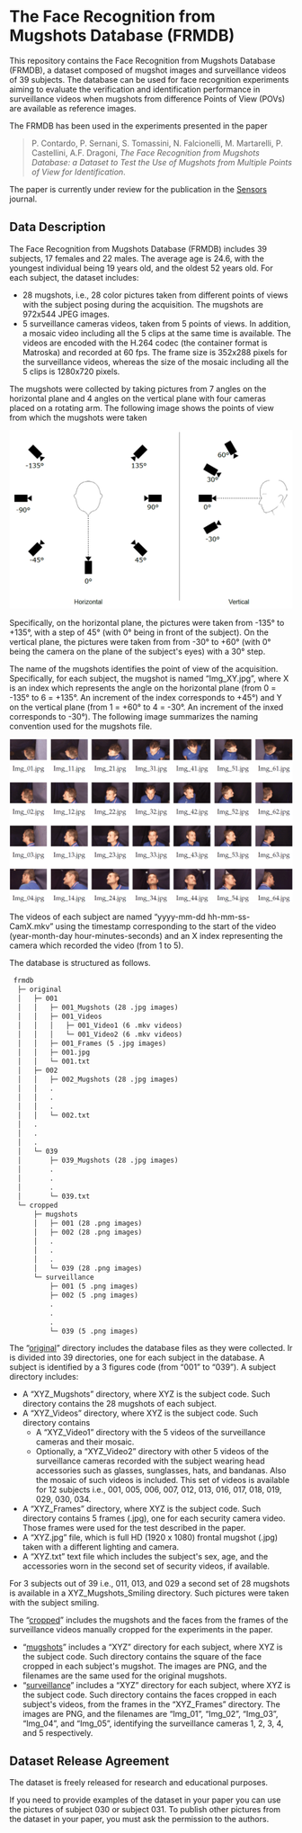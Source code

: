 # The Face Recognition from Mugshots Database (FRMDB)

This repository contains the Face Recognition from Mugshots Database (FRMDB), a dataset composed of mugshot images and surveillance videos of 39 subjects. The database can be used for face recognition experiments aiming to evaluate the verification and identification performance in surveillance videos when mugshots from difference Points of View (POVs) are available as reference images.

The FRMDB has been used in the experiments presented in the paper

> P. Contardo, P. Sernani, S. Tomassini, N. Falcionelli, M. Martarelli, P. Castellini, A.F. Dragoni, *The Face Recognition from Mugshots Database: a Dataset to Test the Use of Mugshots from Multiple Points of View for Identification*.

The paper is currently under review for the publication in the [Sensors](https://www.mdpi.com/journal/sensors) journal.

## Data Description

The Face Recognition from Mugshots Database (FRMDB) includes 39 subjects, 17 females and 22 males. The average age is 24.6, with the youngest individual being 19 years old, and the oldest 52 years old. For each subject, the dataset includes:
-  28 mugshots, i.e., 28 color pictures taken from different points of views with the subject posing during the acquisition. The mugshots are 972x544 JPEG images.
-  5 surveillance cameras videos, taken from 5 points of views. In addition, a mosaic video including all the 5 clips at the same time is available. The videos are encoded with the H.264 codec (the container format is Matroska) and recorded at 60 fps. The frame size is 352x288 pixels for the surveillance videos, whereas the size of the mosaic including all the 5 clips is 1280x720 pixels.

The mugshots were collected by taking pictures from 7 angles on the horizontal plane and 4 angles on the vertical plane with four cameras placed on a rotating arm. The following image shows the points of view from which the mugshots were taken

![Points of View for the acquisition of the FRMD mughosts](images/povs.png)

Specifically, on the horizontal plane, the pictures were taken from -135° to +135°, with a step of 45° (with 0° being in front of the subject). On the vertical plane, the pictures were taken from from -30° to +60° (with 0° being the camera on the plane of the subject's eyes) with a 30° step.

The name of the mugshots identifies the point of view of the acquisition. Specifically, for each subject, the mugshot is named “Img_XY.jpg”, where X is an index which represents the angle on the horizontal plane (from 0 = -135° to 6 = +135°. An increment of the index corresponds to +45°) and Y on the vertical plane (from 1 = +60° to 4 = -30°. An increment of the inxed corresponds to -30°). The following image summarizes the naming convention used for the mugshots file.

![Sample of the mugshots available in the FRMDB](images/mugshots.gif)

The videos of each subject are named “yyyy-mm-dd hh-mm-ss-CamX.mkv” using the timestamp corresponding to the start of the video (year-month-day hour-minutes-seconds) and an X index representing the camera which recorded the video (from 1 to 5).

The database is structured as follows.

	 frmdb
	  ├─ original
	  │   ├─ 001
	  │   │   ├─ 001_Mugshots (28 .jpg images)
	  │   │   ├─ 001_Videos
	  │   │   │   ├─ 001_Video1 (6 .mkv videos)
	  │   │   │   └─ 001_Video2 (6 .mkv videos)
	  │   │   ├─ 001_Frames (5 .jpg images)
	  │   │   ├─ 001.jpg
	  │   │   └─ 001.txt
	  │   ├─ 002
	  │   │   ├─ 002_Mugshots (28 .jpg images)
	  │   │   .
	  │   │   .
	  │   │   .
	  │   │   └─ 002.txt
	  │   .
	  │   .
	  │   .
	  │   └─ 039
	  │       ├─ 039_Mugshots (28 .jpg images)
	  │       .
	  │       .
	  │       .
	  │       └─ 039.txt
	  └─ cropped 
	      ├─ mugshots
	      │   ├─ 001 (28 .png images)
	      │   ├─ 002 (28 .png images)
	      │	  .
	      │   .
	      │   .
	      │	  └─ 039 (28 .png images)
	      └─ surveillance
	          ├─ 001 (5 .png images)
	          ├─ 002 (5 .png images)
	       	  .
	          .
	          .
	       	  └─ 039 (5 .png images)

The “[original](frmdb/original)” directory includes the database files as they were collected. Ir is divided into 39 directories, one for each subject in the database. A subject is identified by a 3 figures code (from “001” to “039”). A subject directory includes:
-  A “XYZ_Mugshots” directory, where XYZ is the subject code. Such directory contains the 28 mugshots of each subject.
-  A “XYZ_Videos” directory, where XYZ is the subject code. Such directory contains
    - A “XYZ_Video1” directory with the 5 videos of the surveillance cameras and their mosaic.
	- Optionally, a “XYZ_Video2” directory with other 5 videos of the surveillance cameras recorded with the subject wearing head accessories such as glasses, sunglasses, hats, and bandanas. Also the mosaic of such videos is included. This set of videos is available for 12 subjects i.e., 001, 005, 006, 007, 012, 013, 016, 017, 018, 019, 029, 030, 034.
-  A “XYZ_Frames” directory, where XYZ is the subject code. Such directory contains 5 frames (.jpg), one for each security camera video. Those frames were used for the test described in the paper.
-  A “XYZ.jpg” file, which is full HD (1920 x 1080) frontal mugshot (.jpg) taken with a different lighting and camera.
-  A “XYZ.txt” text file which includes the subject's sex, age, and the accessories worn in the second set of security videos, if available.

For 3 subjects out of 39 i.e., 011, 013, and 029 a second set of 28 mugshots is available in a XYZ_Mugshots_Smiling directory. Such pictures were taken with the subject smiling.

The “[cropped](frmdb/cropped)” includes the mugshots and the faces from the frames of the surveillance videos manually cropped for the experiments in the paper.
-  “[mugshots](frmdb/cropped/mugshots)” includes a “XYZ” directory for each subject, where XYZ is the subject code. Such directory contains the square of the face cropped in each subject's mugshot. The images are PNG, and the filenames are the same used for the original mugshots.
-  “[surveillance](frmdb/cropped/surveillance)” includes a “XYZ” directory for each subject, where XYZ is the subject code. Such directory contains the faces cropped in each subject's videos, from the frames in the “XYZ_Frames” directory. The images are PNG, and the filenames are “Img_01”, “Img_02”, “Img_03”, “Img_04”, and “Img_05”, identifying the surveillance cameras 1, 2, 3, 4, and 5 respectively.

## Dataset Release Agreement

The dataset is freely released for research and educational purposes.

If you need to provide examples of the dataset in your paper you can use the pictures of subject 030 or subject 031. To publish other pictures from the dataset in your paper, you must ask the permission to the authors.